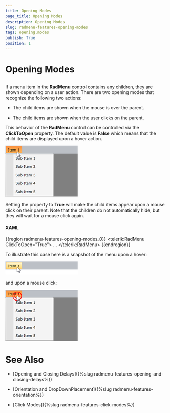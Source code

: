 ```yaml
---
title: Opening Modes
page_title: Opening Modes
description: Opening Modes
slug: radmenu-features-opening-modes
tags: opening,modes
publish: True
position: 1
---
```


# Opening Modes



## 

If a menu item in the __RadMenu__ control contains any children, they are shown depending on a user action. There are two opening modes that recognize the following two actions:
        

* The child items are shown when the mouse is over the parent.

* The child items are shown when the user clicks on the parent.

This behavior of the __RadMenu__ control can be controlled via the __ClickToOpen__ property. The default value is __False__ which means that the child items are displayed upon a hover action.
        

![](images/RadMenu_Features_Opening_Modes_01.png)

Setting the property to __True__ will make the child items appear upon a mouse click on their parent. Note that the children do not automatically hide,  but they will wait for a mouse click again.
        

#### __XAML__

{{region radmenu-features-opening-modes_0}}
	<telerik:RadMenu ClickToOpen="True">
	    ...
	</telerik:RadMenu>
	{{endregion}}



To illustrate this case here is a snapshot of the menu upon a hover:

![](images/RadMenu_Features_Opening_Modes_02.png)

and upon a mouse click:

![](images/RadMenu_Features_Opening_Modes_03.png)

# See Also

 * [Opening and Closing Delays]({%slug radmenu-features-opening-and-closing-delays%})

 * [Orientation and DropDownPlacement]({%slug radmenu-features-orientation%})

 * [Click Modes]({%slug radmenu-features-click-modes%})
